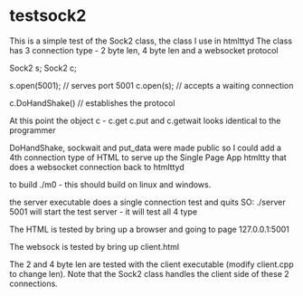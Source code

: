# testsock2
This is a simple test of the Sock2 class, the class I use in htmlttyd
The class has 3 connection type - 2 byte len, 4 byte len and a websocket protocol

Sock2 s;
Sock2 c;

s.open(5001); // serves port 5001
c.open(s);    // accepts a waiting connection

c.DoHandShake() // establishes the protocol

At this point the object c - c.get c.put and c.getwait looks identical to the programmer

DoHandShake, sockwait and put_data were made public so I could add a 4th connection type of HTML
to serve up the Single Page App htmltty that does a websocket connection back to htmlttyd

to build ./m0 - this should build on linux and windows.

the server executable does a single connection test and quits
SO:
./server 5001
will start the test server - it will test all 4 type

The HTML is tested by bring up a browser and going to page 127.0.0.1:5001

The websock is tested by bring up client.html

The 2 and 4 byte len are tested with the client executable (modify client.cpp to change len).
Note that the Sock2 class handles the client side of these 2 connections.
